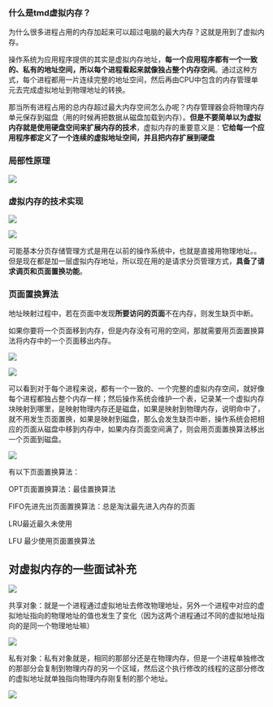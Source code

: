 ### 什么是tmd虚拟内存？

为什么很多进程占用的内存加起来可以超过电脑的最大内存？这就是用到了虚拟内存。

操作系统为应用程序提供的其实是虚拟内存地址，**每一个应用程序都有一个一致的、私有的地址空间，所以每个进程看起来就像独占整个内存空间**。通过这种方式，每个进程都用一片连续完整的地址空间，然后再由CPU中包含的内存管理单元去完成虚拟地址到物理地址的转换。

那当所有进程占用的总内存超过最大内存空间怎么办呢？内存管理器会将物理内存单元保存到磁盘（用的时候再把数据从磁盘加载到内存）。**但是不要简单以为虚拟内存就是使用硬盘空间来扩展内存的技术**，虚拟内存的重要意义是：**它给每一个应用程序都定义了一个连续的虚拟地址空间，并且把内存扩展到硬盘**

### 局部性原理

![](https://winterliublog.oss-cn-beijing.aliyuncs.com/notes/20211222154751.png)

### 虚拟内存的技术实现

![](https://winterliublog.oss-cn-beijing.aliyuncs.com/notes/20211222162043.png)

![](https://winterliublog.oss-cn-beijing.aliyuncs.com/notes/20211223110109.png)

可能基本分页存储管理方式是用在以前的操作系统中，也就是直接用物理地址。。但是现在都是加一层虚拟内存地址，所以现在用的是请求分页管理方式，**具备了请求调页和页面置换功能**。

### 页面置换算法

地址映射过程中，若在页面中发现**所要访问的页面**不在内存，则发生缺页中断。

如果你要将一个页面移到内存，但是内存没有可用的空间，那就需要用页面置换算法将内存中的一个页面移出内存。

![](https://winterliublog.oss-cn-beijing.aliyuncs.com/notes/20211223101643.png)

![](https://winterliublog.oss-cn-beijing.aliyuncs.com/notes/20211223101657.png)

可以看到对于每个进程来说，都有一个一致的、一个完整的虚拟内存空间，就好像每个进程都独占整个内存一样；然后操作系统会维护一个表，记录某一个虚拟内存块映射到哪里，是映射物理内存还是磁盘，如果是映射到物理内存，说明命中了，就不用发生页面置换，如果是映射到磁盘，那么会发生缺页中断，操作系统会把相应的页面从磁盘中移到内存中，如果内存页面空间满了，则会用页面置换算法移出一个页面到磁盘。

![](https://winterliublog.oss-cn-beijing.aliyuncs.com/notes/20211223102514.png)

有以下页面置换算法：

OPT页面置换算法：最佳置换算法

FIFO先进先出页面置换算法：总是淘汰最先进入内存的页面

LRU最近最久未使用

LFU 最少使用页面置换算法



## 对虚拟内存的一些面试补充

![](https://winterliublog.oss-cn-beijing.aliyuncs.com/notes/20220213233757.png)

共享对象：就是一个进程通过虚拟地址去修改物理地址，另外一个进程中对应的虚拟地址指向的物理地址的值也发生了变化（因为这两个进程通过不同的虚拟地址指向的是同一个物理地址嘛）

![](https://winterliublog.oss-cn-beijing.aliyuncs.com/notes/20220213235300.png)

私有对象：私有对象就是，相同的那部分还是在物理内存，但是一个进程单独修改的那部分会复制到物理内存的另一个区域，然后这个执行修改的线程的这部分修改的虚拟地址就单独指向物理内存刚复制的那个地址。

![](https://winterliublog.oss-cn-beijing.aliyuncs.com/notes/20220213235227.png)



